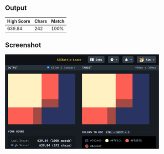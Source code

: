 ## Output

| High Score | Chars | Match |
| ---------- | ----- | ----- |
| 639.84     | 242   | 100%  |

## Screenshot

![screenshot](screenshot.png)
